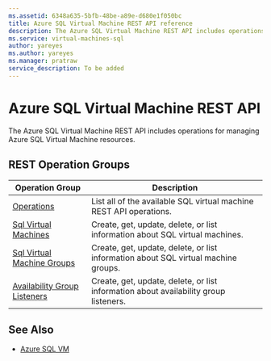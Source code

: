 ```yaml
---
ms.assetid: 6348a635-5bfb-48be-a89e-d680e1f050bc
title: Azure SQL Virtual Machine REST API reference
description: The Azure SQL Virtual Machine REST API includes operations for managing Azure SQL Virtual Machine resources.
ms.service: virtual-machines-sql
author: yareyes
ms.author: yareyes
ms.manager: pratraw
service_description: To be added
---
```


# Azure SQL Virtual Machine REST API

The Azure SQL Virtual Machine REST API includes operations for managing Azure SQL Virtual Machine resources.

## REST Operation Groups

| Operation Group | Description |
|-----------------|-------------|
|[Operations](../sqlvm/2021-11-01-preview/operations/list.md)|List all of the available SQL virtual machine REST API operations.|
|[Sql Virtual Machines](../../api/sqlvm/2021-11-01-preview/sql-virtual-machines.md)|Create, get, update, delete, or list information about SQL virtual machines.|
|[Sql Virtual Machine Groups](/rest/api/sqlvm/2021-11-01-preview/sql-virtual-machine-groups)|Create, get, update, delete, or list information about SQL virtual machine groups.|
|[Availability Group Listeners](/rest/api/sqlvm/2021-11-01-preview/availability-group-listeners)|Create, get, update, delete, or list information about availability group listeners.|



## See Also

- [Azure SQL VM](/azure/virtual-machines/windows/sql/virtual-machines-windows-sql-server-iaas-overview)
